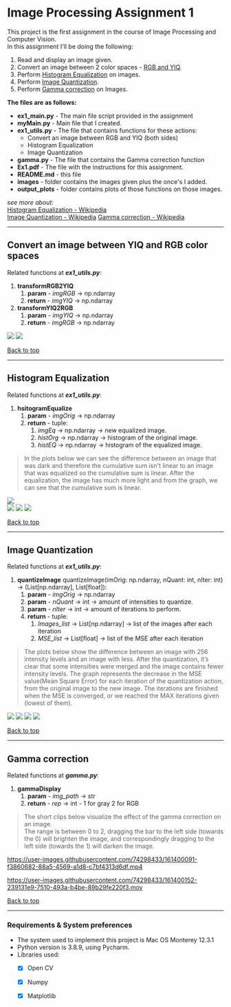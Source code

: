 # Image Processing Assignment 1

This project is the first assignment in the course of Image Processing and Computer Vision.   
In this assignment I'll be doing the following:
1. Read and display an image given.
2. Convert an image between 2 color spaces - [RGB and YIQ][1].
3. Perform [Histogram Equalization][2] on images.
4. Perform [Image Quantization][3].
5. Perform [Gamma correction][4] on Images.

**The files are as follows:**
* **ex1_main.py** - The main file script provided in the assignment
* **myMain.py** - Main file that I created.
* **ex1_utils.py** - The file that contains functions for these actions:
  * Convert an image between RGB and YIQ (both sides)
  * Histogram Equalization
  * Image Quantization  
* **gamma.py** - The file that contains the Gamma correction function
* **Ex1.pdf** - The file with the instructions for this assignment.
* **README.md** - this file
* **images** - folder contains the images given plus the once's I added.
* **output_plots** - folder contains plots of those functions on those images.

_see more about:_  
[Histogram Equalization - Wikipedia](https://en.wikipedia.org/wiki/Histogram_equalization)  
[Image Quantization - Wikipedia](https://en.wikipedia.org/wiki/Quantization_(image_processing))  
[Gamma correction - Wikipedia](https://en.wikipedia.org/wiki/Gamma_correction)
____

## Convert an image between YIQ and RGB color spaces

Related functions at **_ex1_utils.py_**:
1. **transformRGB2YIQ**
   1. **param** - _imgRGB_ -> np.ndarray
   2. **return** - _imgYIQ_ -> np.ndarray
2. **transformYIQ2RGB**
   1. **param** - _imgYIQ_ -> np.ndarray
   2. **return** - _imgRGB_ -> np.ndarray

![](output_plots/sunset_color_spaces.png)
![](output_plots/water_bear_3clr_spaces.png)  

[Back to top ][5]
___

## Histogram Equalization

Related functions at **_ex1_utils.py_**:
1. **hsitogramEqualize**
   1. **param** - _imgOrig_ -> np.ndarray
   2. **return** - tuple:
      1. _imgEq_ -> np.ndarray -> new equalized image.
      2. _histOrg_ -> np.ndarray -> histogram of the original image.
      3. _histEQ_ -> np.ndarray -> histogram of the equalized image.

> In the plots below we can see the difference between an image that was dark and therefore the cumulative sum
isn't linear to an image that was equalized so the cumulative sum is linear. After the equalization, the image has much more light and from the graph, we can see that the cumulative sum is linear.

![](output_plots/hist_dark_color.png)   
![](output_plots/hist_lighthouse_color.png)
![](output_plots/hist_penguin_gray.png)
![](output_plots/hist_sunset_color.png)

[Back to top ][5]
___

## Image Quantization

Related functions at **_ex1_utils.py_**:
1. **quantizeImage**  quantizeImage(imOrig: np.ndarray, nQuant: int, nIter: int) -> (List[np.ndarray], List[float]):
   1. **param** - _imgOrig_ -> np.ndarray
   2. **param** - _nQuant_ -> int -> amount of intensities to quantize.
   3. **param** - _nIter_ -> int -> amount of iterations to perform.
   4. **return** - tuple:
      1. _Images_list_ -> List[np.ndarray] -> list of the images after each iteration
      2. _MSE_list_ -> List[float] -> list of the MSE after each iteration
>The plots below show the difference between an image with 256 intensity levels and an image with less. After the quantization, it’s clear that some intensities were merged and the image contains fewer intensity levels. The graph represents the decrease in the MSE value(Mean Square Error) for each iteration of the quantization action, from the original image to the new image. The iterations are finished when the MSE is converged, or we reached the MAX iterations given (lowest of them).

![](output_plots/q4_100iter_uluru_color.png)
![](output_plots/q6_200iter_beach_color.png)
![](output_plots/fewq_uluru_color.png)
![](output_plots/fewq_beach_gray.png)

[Back to top ][5]
___

## Gamma correction

Related functions at **_gamma.py_**:
1. **gammaDisplay** 
   1. **param** - _img_path_ -> str
   2. **return** - _rep_ -> int - 1 for gray 2 for RGB

>The short clips below visualize the effect of the gamma correction on an image.  
> The range is between 0 to 2, dragging the bar to the left side (towards the 0) will brighten the image, and correspondingly dragging to the left side (towards the 1) will darken the image.

https://user-images.githubusercontent.com/74298433/161400091-f3860682-88a5-4569-a1d8-c7bf4313d6df.mp4
   



https://user-images.githubusercontent.com/74298433/161400152-239131e9-7510-493a-b4be-89b29fe220f3.mov

[Back to top ][5]

--- 
      
### Requirements & System preferences

* The system used to implement this project is Mac OS Monterey 12.3.1
* Python version is 3.8.9, using Pycharm.
* Libraries used:
  - [x] Open CV
  - [x] Numpy
  - [x] Matplotlib
  


[1]:#convert-an-image-between-YIQ-and-RGB "RGB and YIQ"
[2]:#Histogram-Equalization "Histogram Equalization"
[3]:#Image-Quantization "Image Quantization"
[4]:#Gamma-correction "Gamma correction"
[5]:#Image-Processing-Assignment-1 "Back to top"
